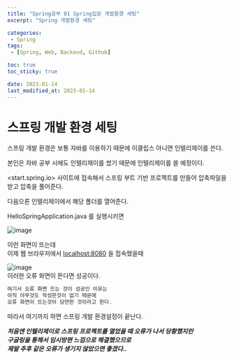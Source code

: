 ```yaml
---
title: "Spring공부 01 Spring입문 개발환경 세팅"
excerpt: "Spring 개발환경 세팅"

categories:
 - Spring
tags:
 - [Spring, Web, Backend, Github]

toc: true
toc_sticky: true

date: 2023-01-14
last_modified_at: 2023-01-14
---
```


# 스프링 개발 환경 세팅

스프링 개발 환경은 보통 자바를 이용하기 때문에 이클립스 아니면 인텔리제이를 쓴다.  

본인은 자바 공부 시에도 인텔리제이를 썼기 때문에 인텔리제이를 쓸 예정이다.  

<start.spring.io> 사이트에 접속해서 스프링 부트 기반 프로젝트를 만들어 압축파일을 받고 압축을 풀어준다.    

다음으론 인텔리제이에서 해당 폴더를 열어준다.  

HelloSpringApplication.java 를 실행시키면  

![image](https://user-images.githubusercontent.com/50610894/212460124-b245c21d-16fb-4016-9a61-175100fd266a.png)  

이런 화면이 뜨는데  
이제 웹 브라우저에서 <localhost:8080> 을 접속했을때 

![image](https://user-images.githubusercontent.com/50610894/212460166-cd986db9-4529-4dbe-94c3-32b64f1363a3.png)  
이러한 오류 화면이 뜬다면 성공이다.

```java
여기서 오류 화면 뜨는 것이 성공인 이유는 
아직 아무것도 작성한것이 없기 때문에  
오류 화면이 뜨는것이 당연한 것이라고 한다. 
```

따라서 여기까지 하면 스프링 개발 환경설정이 끝난다.

_**처음엔 인텔리제이로 스프링 프로젝트를 열었을 때 오류가 나서 당황했지만**_  
_**구글링을 통해서 임시방편 느낌으로 해결했으므로**_  
_**제발 추후 같은 오류가 생기지 않았으면 좋겠다..**_